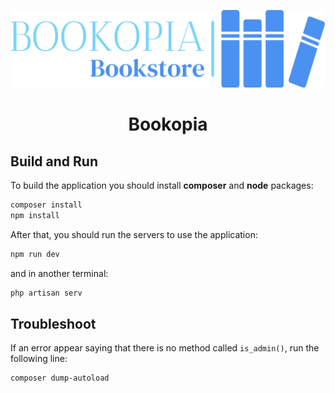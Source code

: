 <p
    style="text-align: center">
    <img src="./resources/images/logo/logo.svg" style="width: 600px;">
</p>

<h1 style="text-align: center;">Bookopia</h1>

## Build and Run

To build the application you should install **composer** and **node** packages:

```bash
composer install
npm install
```

After that, you should run the servers to use the application:

```bash
npm run dev
```

and in another terminal:

```bash
php artisan serv
```

## Troubleshoot

If an error appear saying that there is no method called `is_admin()`,
run the following line:

```bash
composer dump-autoload
```
